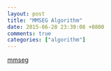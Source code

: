 ```yaml
---
layout: post
title: "MMSEG Algorithm"
date: 2015-06-28 23:39:08 +0800
comments: true
categories: ["algorithm"]
---
```


<!-- more -->

[mmseg]

[mmseg]:http://technology.chtsai.org/mmseg/